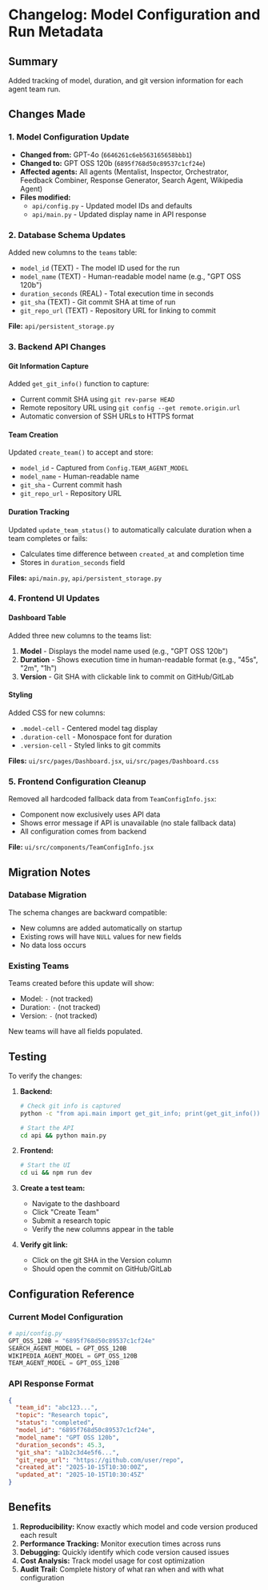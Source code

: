 # Changelog: Model Configuration and Run Metadata

## Summary
Added tracking of model, duration, and git version information for each agent team run.

## Changes Made

### 1. Model Configuration Update
- **Changed from:** GPT-4o (`6646261c6eb563165658bbb1`)
- **Changed to:** GPT OSS 120b (`6895f768d50c89537c1cf24e`)
- **Affected agents:** All agents (Mentalist, Inspector, Orchestrator, Feedback Combiner, Response Generator, Search Agent, Wikipedia Agent)
- **Files modified:**
  - `api/config.py` - Updated model IDs and defaults
  - `api/main.py` - Updated display name in API response

### 2. Database Schema Updates
Added new columns to the `teams` table:
- `model_id` (TEXT) - The model ID used for the run
- `model_name` (TEXT) - Human-readable model name (e.g., "GPT OSS 120b")
- `duration_seconds` (REAL) - Total execution time in seconds
- `git_sha` (TEXT) - Git commit SHA at time of run
- `git_repo_url` (TEXT) - Repository URL for linking to commit

**File:** `api/persistent_storage.py`

### 3. Backend API Changes

#### Git Information Capture
Added `get_git_info()` function to capture:
- Current commit SHA using `git rev-parse HEAD`
- Remote repository URL using `git config --get remote.origin.url`
- Automatic conversion of SSH URLs to HTTPS format

#### Team Creation
Updated `create_team()` to accept and store:
- `model_id` - Captured from `Config.TEAM_AGENT_MODEL`
- `model_name` - Human-readable name
- `git_sha` - Current commit hash
- `git_repo_url` - Repository URL

#### Duration Tracking
Updated `update_team_status()` to automatically calculate duration when a team completes or fails:
- Calculates time difference between `created_at` and completion time
- Stores in `duration_seconds` field

**Files:** `api/main.py`, `api/persistent_storage.py`

### 4. Frontend UI Updates

#### Dashboard Table
Added three new columns to the teams list:
1. **Model** - Displays the model name used (e.g., "GPT OSS 120b")
2. **Duration** - Shows execution time in human-readable format (e.g., "45s", "2m", "1h")
3. **Version** - Git SHA with clickable link to commit on GitHub/GitLab

#### Styling
Added CSS for new columns:
- `.model-cell` - Centered model tag display
- `.duration-cell` - Monospace font for duration
- `.version-cell` - Styled links to git commits

**Files:** `ui/src/pages/Dashboard.jsx`, `ui/src/pages/Dashboard.css`

### 5. Frontend Configuration Cleanup
Removed all hardcoded fallback data from `TeamConfigInfo.jsx`:
- Component now exclusively uses API data
- Shows error message if API is unavailable (no stale fallback data)
- All configuration comes from backend

**File:** `ui/src/components/TeamConfigInfo.jsx`

## Migration Notes

### Database Migration
The schema changes are backward compatible:
- New columns are added automatically on startup
- Existing rows will have `NULL` values for new fields
- No data loss occurs

### Existing Teams
Teams created before this update will show:
- Model: `-` (not tracked)
- Duration: `-` (not tracked)
- Version: `-` (not tracked)

New teams will have all fields populated.

## Testing

To verify the changes:

1. **Backend:**
   ```bash
   # Check git info is captured
   python -c "from api.main import get_git_info; print(get_git_info())"
   
   # Start the API
   cd api && python main.py
   ```

2. **Frontend:**
   ```bash
   # Start the UI
   cd ui && npm run dev
   ```

3. **Create a test team:**
   - Navigate to the dashboard
   - Click "Create Team"
   - Submit a research topic
   - Verify the new columns appear in the table

4. **Verify git link:**
   - Click on the git SHA in the Version column
   - Should open the commit on GitHub/GitLab

## Configuration Reference

### Current Model Configuration
```python
# api/config.py
GPT_OSS_120B = "6895f768d50c89537c1cf24e"
SEARCH_AGENT_MODEL = GPT_OSS_120B
WIKIPEDIA_AGENT_MODEL = GPT_OSS_120B
TEAM_AGENT_MODEL = GPT_OSS_120B
```

### API Response Format
```json
{
  "team_id": "abc123...",
  "topic": "Research topic",
  "status": "completed",
  "model_id": "6895f768d50c89537c1cf24e",
  "model_name": "GPT OSS 120b",
  "duration_seconds": 45.3,
  "git_sha": "a1b2c3d4e5f6...",
  "git_repo_url": "https://github.com/user/repo",
  "created_at": "2025-10-15T10:30:00Z",
  "updated_at": "2025-10-15T10:30:45Z"
}
```

## Benefits

1. **Reproducibility:** Know exactly which model and code version produced each result
2. **Performance Tracking:** Monitor execution times across runs
3. **Debugging:** Quickly identify which code version caused issues
4. **Cost Analysis:** Track model usage for cost optimization
5. **Audit Trail:** Complete history of what ran when and with what configuration
